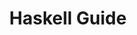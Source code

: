 ---
description: "Usage of basic Haskell functionality dramatically improves software engineering quality but when people and companies start the journey they often find what's being discussed on social media and blogged about is astronaut territory. HaskellGuide.com fixes that. We provide practial guidance on how to use Haskell in the industry and module based learning that teaches you how to optimise for approachable codebases that are easy to understand and work with."
title: "Haskell Guide"
draft: false
---